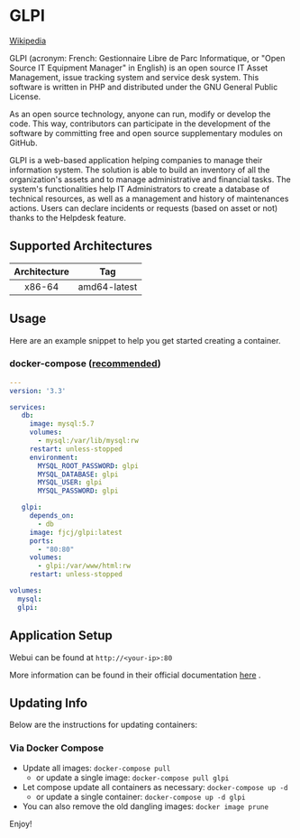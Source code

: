 # GLPI

[Wikipedia](https://en.wikipedia.org/wiki/GLPi)

GLPI (acronym: French: Gestionnaire Libre de Parc Informatique, or "Open Source IT Equipment Manager" in English) is an open source IT Asset Management, issue tracking system and service desk system. This software is written in PHP and distributed under the GNU General Public License.

As an open source technology, anyone can run, modify or develop the code. This way, contributors can participate in the development of the software by committing free and open source supplementary modules on GitHub.

GLPI is a web-based application helping companies to manage their information system. The solution is able to build an inventory of all the organization's assets and to manage administrative and financial tasks. The system's functionalities help IT Administrators to create a database of technical resources, as well as a management and history of maintenances actions. Users can declare incidents or requests (based on asset or not) thanks to the Helpdesk feature.

## Supported Architectures

| Architecture | Tag |
| :----: | --- |
| x86-64 | amd64-latest |

## Usage

Here are an example snippet to help you get started creating a container.

### docker-compose ([recommended](https://docs.docker.com/compose/))


```yaml
---
version: '3.3'

services:
   db:
     image: mysql:5.7
     volumes:
       - mysql:/var/lib/mysql:rw
     restart: unless-stopped
     environment:
       MYSQL_ROOT_PASSWORD: glpi
       MYSQL_DATABASE: glpi
       MYSQL_USER: glpi
       MYSQL_PASSWORD: glpi

   glpi:
     depends_on:
       - db
     image: fjcj/glpi:latest
     ports:
       - "80:80"
     volumes:
       - glpi:/var/www/html:rw
     restart: unless-stopped

volumes:
  mysql:
  glpi:
```

## Application Setup

Webui can be found at `http://<your-ip>:80`

More information can be found in their official documentation [here](https://glpi-install.readthedocs.io/en/latest/install/wizard.html) .

## Updating Info

Below are the instructions for updating containers:

### Via Docker Compose
* Update all images: `docker-compose pull`
  * or update a single image: `docker-compose pull glpi`
* Let compose update all containers as necessary: `docker-compose up -d`
  * or update a single container: `docker-compose up -d glpi`
* You can also remove the old dangling images: `docker image prune`

Enjoy!
